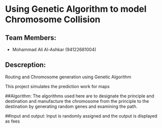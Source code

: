 # Using Genetic Algorithm to model Chromosome Collision

## Team Members:
- Mohammad Ali Al-Ashkar (94122681004)

## Descreption:
Routing and Chromosome generation using Genetic Algorithm

This project simulates the prediction work for maps

##Algorithm:
The algorithms used here are to designate the principle and destination and manufacture the chromosome from the principle to the destination by generating random genes and examining the path.

##input and output:
Input is randomly assigned and the output is displayed as fees
